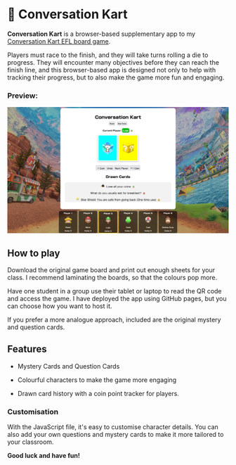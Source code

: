 # 🏁 Conversation Kart

**Conversation Kart** is a browser-based supplementary app to my [Conversation Kart EFL board game](https://www.altopedia.net/users/7348-katienr).

Players must race to the finish, and they will take turns rolling a die to progress. They will encounter many objectives before they can reach the finish line, and this browser-based app is designed not only to help with tracking their progress, but to also make the game more fun and engaging.

### Preview:

![screenshot](resources/images/preview.png)

## How to play

Download the original game board and print out enough sheets for your class. I recommend laminating the boards, so that the colours pop more.

Have one student in a group use their tablet or laptop to read the QR code and access the game. I have deployed the app using GitHub pages, but you can choose how you want to host it.

If you prefer a more analogue approach, included are the original mystery and question cards.

## Features

- Mystery Cards and Question Cards

- Colourful characters to make the game more engaging

- Drawn card history with a coin point tracker for players.

### Customisation

With the JavaScript file, it's easy to customise character details. You can also add your own questions and mystery cards to make it more tailored to your classroom.

**Good luck and have fun!**
